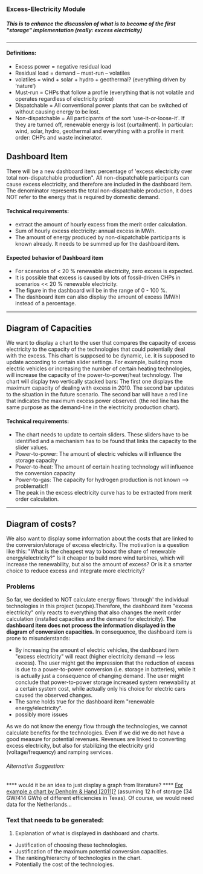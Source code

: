 ### Excess-Electricity Module
##### This is to enhance the discussion of what is to become of the first "storage" implementation (really: excess electricity)
________
#### Definitions: 
* Excess power = negative residual load
* Residual load = demand – must-run – volatiles
* volatiles = wind + solar + hydro + geothermal? (everything driven by ‘nature’)
* Must-run = CHPs that follow a profile (everything that is not volatile and operates regardless of electricity price) 
* Dispatchable = All conventional power plants that can be switched of without causing energy to be lost. 
* Non-dispatchable = All participants of the sort 'use-it-or-loose-it'. If they are turned off, renewable energy is lost (curtailment). In particular: wind, solar, hydro, geothermal and everything with a profile in merit order: CHPs and waste incinerator. 

## Dashboard Item
There will be a new dashboard item: percentage of 'excess electricity over total non-dispatchable production". 
All non-dispatchable participants can cause excess electricity, and therefore are included in the dashboard item. 
The denominator represents the total non-dispatchable production, it does NOT refer to the energy that is required by domestic demand. 

#### Technical requirements:
* extract the amount of hourly excess from the merit order calculation. 
* Sum of hourly excess electricity: annual excess in MWh. 
* The amount of energy produced by non-dispatchable participants is known already. It needs to be summed up for the dashboard item. 
 
#### Expected behavior of Dashboard item
* For scenarios of < 20 % renewable electricity, zero excess is expected. 
 * It is possible that excess is caused by lots of fossil-driven CHPs in scenarios << 20 % renewable electricity. 
* The figure in the dashboard will be in the range of 0 - 100 %.
* The dashboard item can also display the amount of excess (MWh) instead of a percentage. 
________
## Diagram of Capacities
We want to display a chart to the user that compares the capacity of excess electricity to the capacity of the technologies that could potentially deal with the excess. 
This chart is supposed to be dynamic, i.e. it is supposed to update according to certain slider settings. For example, building more electric vehicles or increasing the number of certain heating technologies, will increase the capacity of the power-to-power/heat technology. 
The chart will display two vertically stacked bars: The first one displays the maximum capacity of dealing with excess in 2010. The second bar updates to the situation in the future scenario. The second bar will have a red line that indicates the maximum excess power observed. (the red line has the same purpose as the demand-line in the electricity production chart). 


#### Technical requirements:
* The chart needs to update to certain sliders. These sliders have to be identified and a mechanism has to be found that links the capacity to the slider values. 
* Power-to-power: The amount of electric vehicles will influence the storage capacity
* Power-to-heat: The amount of certain heating technology will influence the conversion capacity
* Power-to-gas: The capacity for hydrogen production is not known --> problematic!!
* The peak in the excess electricity curve has to be extracted from merit order calculation. 
___________
## Diagram of costs?
We also want to display some information about the costs that are linked to the conversion/storage of excess electricity. 
The motivation is a question like this: "What is the cheapest way to boost the share of renewable energy/electricity?" 
Is it cheaper to build more wind turbines, which will increase the renewability, but also the amount of excess? Or is it a smarter choice to reduce excess and integrate more electricity? 

### Problems
So far, we decided to NOT calculate energy flows 'through' the individual technologies in this project (scope).Therefore, the dashboard item "excess electricity" only reacts to everything that also changes the merit order calculation (installed capacities and the demand for electricity). **The dashboard item does not process the information displayed in the diagram of conversion capacities.**
In consequence, the dashboard item is prone to misunderstands: 

* By increasing the amount of electric vehicles, the dashboard item "excess electricity" will react (higher electricity demand --> less excess). The user might get the impression that the reduction of excess is due to a power-to-power conversion (i.e. storage in batteries), while it is actually just a consequence of changing demand. The user might conclude that power-to-power storage increased system renewability at a certain system cost, while actually only his choice for electric cars caused the observed changes. 
* The same holds true for the dashboard item "renewable energy/electricity". 
* possibly more issues

As we do not know the energy flow through the technologies, we cannot calculate benefits for the technologies. Even if we did we do not have a good measure for potential revenues. Revenues are linked to converting excess electricity, but also for stabilizing the electricity grid (voltage/frequency) and ramping services. 

###### Alternative Suggestion: 
**** would it be an idea to just display a graph from literature? **** 
[For example a chart by Denholm & Hand [2011]?](http://cl.ly/image/143l1g3i3m29) (assuming 12 h of storage (34 GW/414 GWh) of different efficiencies in Texas). Of course, we would need data for the Netherlands... 

### Text that needs to be generated: 

1. Explanation of what is displayed in dashboard and charts. 
* Justification of choosing these technologies. 
* Justification of the maximum potential conversion capacities. 
* The ranking/hierarchy of technologies in the chart. 
* Potentially the cost of the technologies. 


